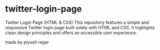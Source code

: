 # twitter-login-page
Twitter Login Page (HTML &amp; CSS) This repository features a simple and responsive Twitter login page built solely with HTML and CSS. It highlights clean design principles and offers an accessible user experience. 

made by piyush regar
